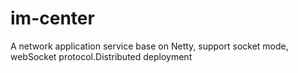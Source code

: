 # im-center
A network application service base on Netty, support socket mode, webSocket protocol.Distributed deployment
